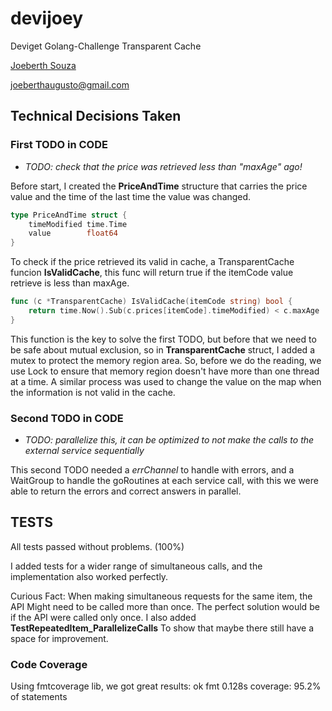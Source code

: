 # devijoey
Deviget Golang-Challenge Transparent Cache

[Joeberth Souza](https://www.linkedin.com/in/joeberth-souza-5624a112a/)

joeberthaugusto@gmail.com

## Technical Decisions Taken

### First TODO in CODE ###
- *TODO: check that the price was retrieved less than "maxAge" ago!*

Before start, I created the **PriceAndTime** structure that carries the price value and the time of the last time the value was changed.

```go
type PriceAndTime struct {
	timeModified time.Time
	value        float64
}

```

To check if the price retrieved its valid in cache, a  TransparentCache funcion **IsValidCache**, this func will return true if the itemCode value retrieve is less than maxAge.

```go
func (c *TransparentCache) IsValidCache(itemCode string) bool {
	return time.Now().Sub(c.prices[itemCode].timeModified) < c.maxAge
}

```

This function is the key to solve the first TODO, but before that we need to be safe about mutual exclusion, so in **TransparentCache** struct, I added a mutex to protect the memory region area. So, before we do the reading, we use Lock to ensure that memory region doesn't have more than one thread at a time. A similar process was used to change the value on the map when the information is not valid in the cache.

### Second TODO in CODE ###

- *TODO: parallelize this, it can be optimized to not make the calls to the external service sequentially*

This second TODO needed a *errChannel* to handle with errors, and a WaitGroup to handle the goRoutines at each service call, with this we were able to return the errors and correct answers in parallel.

## TESTS

All tests passed without problems. (100%)

I added tests for a wider range of simultaneous calls, and the implementation also worked perfectly.

Curious Fact:
When making simultaneous requests for the same item, the API Might need to be called more than once. The perfect solution would be if the API were called only once.
I also added **TestRepeatedItem_ParallelizeCalls** To show that maybe there still have a space for improvement.

### Code Coverage

Using fmtcoverage lib, we got great results:
ok      fmt     0.128s  coverage: 95.2% of statements


